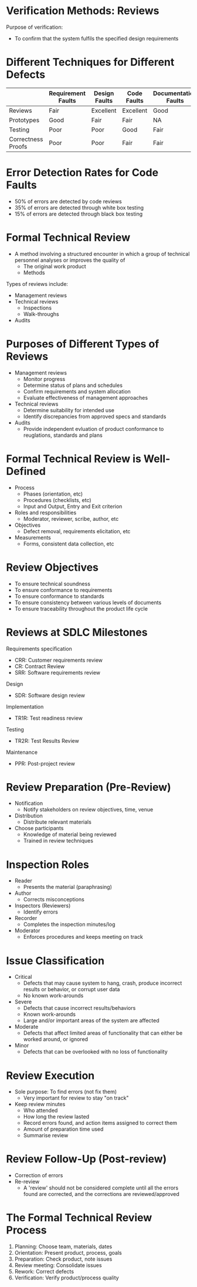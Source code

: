 # Verification Methods: Reviews

Purpose of verification:

-   To confirm that the system fulfils the specified design requirements

# Different Techniques for Different Defects

|                    | Requirement Faults | Design Faults | Code Faults | Documentation Faults |
| ------------------ | ------------------ | ------------- | ----------- | -------------------- |
| Reviews            | Fair               | Excellent     | Excellent   | Good                 |
| Prototypes         | Good               | Fair          | Fair        | NA                   |
| Testing            | Poor               | Poor          | Good        | Fair                 |
| Correctness Proofs | Poor               | Poor          | Fair        | Fair                 |

# Error Detection Rates for Code Faults

-   50% of errors are detected by code reviews
-   35% of errors are detected through white box testing
-   15% of errors are detected through black box testing

# Formal Technical Review

-   A method involving a structured encounter in which a group of technical personnel analyses or improves the quality of
    -   The original work product
    -   Methods

Types of reviews include:

-   Management reviews
-   Technical reviews
    -   Inspections
    -   Walk-throughs
-   Audits

# Purposes of Different Types of Reviews

-   Management reviews
    -   Monitor progress
    -   Determine status of plans and schedules
    -   Confirm requirements and system allocation
    -   Evaluate effectiveness of management approaches
-   Technical reviews
    -   Determine suitability for intended use
    -   Identify discrepancies from approved specs and standards
-   Audits
    -   Provide independent evluation of product conformance to reuglations, standards and plans

# Formal Technical Review is Well-Defined

-   Process
    -   Phases (orientation, etc)
    -   Procedures (checklists, etc)
    -   Input and Output, Entry and Exit criterion
-   Roles and responsibilities
    -   Moderator, reviewer, scribe, author, etc
-   Objectives
    -   Defect removal, requirements elicitation, etc
-   Measurements
    -   Forms, consistent data collection, etc

# Review Objectives

-   To ensure technical soundness
-   To ensure conformance to requirements
-   To ensure conformance to standards
-   To ensure consistency between various levels of documents
-   To ensure traceability throughout the product life cycle

# Reviews at SDLC Milestones

Requirements specification

-   CRR: Customer requirements review
-   CR: Contract Review
-   SRR: Software requirements review

Design

-   SDR: Software design review

Implementation

-   TR1R: Test readiness review

Testing

-   TR2R: Test Results Review

Maintenance

-   PPR: Post-project review

# Review Preparation (Pre-Review)

-   Notification
    -   Notify stakeholders on review objectives, time, venue
-   Distribution
    -   Distribute relevant materials
-   Choose participants
    -   Knowledge of material being reviewed
    -   Trained in review techniques

# Inspection Roles

-   Reader
    -   Presents the material (paraphrasing)
-   Author
    -   Corrects misconceptions
-   Inspectors (Reviewers)
    -   Identify errors
-   Recorder
    -   Completes the inspection minutes/log
-   Moderator
    -   Enforces procedures and keeps meeting on track

# Issue Classification

-   Critical
    -   Defects that may cause system to hang, crash, produce incorrect results or behavior, or corrupt user data
    -   No known work-arounds
-   Severe
    -   Defects that cause incorrect results/behaviors
    -   Known work-arounds
    -   Large and/or important areas of the system are affected
-   Moderate
    -   Defects that affect limited areas of functionality that can either be worked around, or ignored
-   Minor
    -   Defects that can be overlooked with no loss of functionality

# Review Execution

-   Sole purpose: To find errors (not fix them)
    -   Very important for review to stay "on track"
-   Keep review minutes
    -   Who attended
    -   How long the review lasted
    -   Record errors found, and action items assigned to correct them
    -   Amount of preparation time used
    -   Summarise review

# Review Follow-Up (Post-review)

-   Correction of errors
-   Re-review
    -   A 'review' should not be considered complete until all the errors found are corrected, and the corrections are reviewed/approved

# The Formal Technical Review Process

1. Planning: Choose team, materials, dates
2. Orientation: Present product, process, goals
3. Preparation: Check product, note issues
4. Review meeting: Consolidate issues
5. Rework: Correct defects
6. Verification: Verify product/process quality
